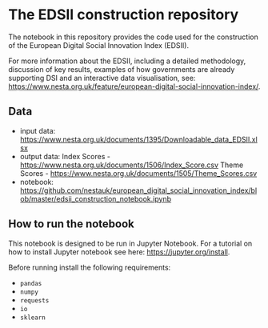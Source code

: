 # The EDSII construction repository

The notebook in this repository provides the code used for the construction of the European Digital Social Innovation Index (EDSII).

For more information about the EDSII, including a detailed methodology, discussion of key results, examples of how governments are already supporting DSI and an interactive data visualisation, see: https://www.nesta.org.uk/feature/european-digital-social-innovation-index/.

## Data

* input data: https://www.nesta.org.uk/documents/1395/Downloadable_data_EDSII.xlsx
* output data: 
  Index Scores - https://www.nesta.org.uk/documents/1506/Index_Score.csv 
  Theme Scores - https://www.nesta.org.uk/documents/1505/Theme_Scores.csv
* notebook: https://github.com/nestauk/european_digital_social_innovation_index/blob/master/edsii_construction_notebook.ipynb

## How to run the notebook

This notebook is designed to be run in Jupyter Notebook. For a tutorial on how to install Jupyter notebook see here: https://jupyter.org/install.  

Before running install the following requirements:

* `pandas`
* `numpy`
* `requests`
* `io`
* `sklearn`
